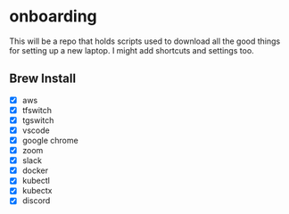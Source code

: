 # onboarding

This will be a repo that holds scripts used to download all the good things for setting up a new laptop.
I might add shortcuts and settings too.

## Brew Install
- [x] aws
- [x] tfswitch
- [x] tgswitch
- [x] vscode
- [x] google chrome
- [x] zoom
- [x] slack
- [x] docker
- [x] kubectl
- [x] kubectx
- [x] discord

